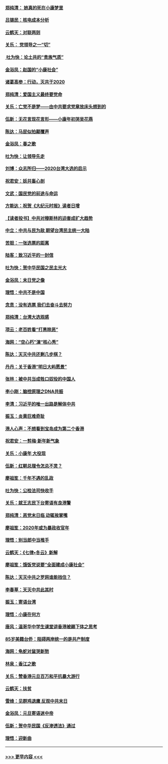 #### [郑纯清： 她真的死在小康梦里](../pages/nsc993/n11806623.md?t=01201533) 
#### [吕锡民：核电成本分析](../pages/nsc993/n11806284.md?t=01201533) 
#### [云鹤天：对联两则](../pages/nsc993/n11805957.md?t=01201533) 
#### [关乐： 党领导之一“切”](../pages/nsc993/n11804505.md?t=01201533) 
#### [ 吐为快：论土共的“贵族气质”](../pages/nsc993/n11804490.md?t=01201533) 
#### [金浴凤：赵国的“小康社会”](../pages/nsc993/n11804452.md?t=01201533) 
#### [诸葛高参：行动，灭共于2020](../pages/nsc993/n11804120.md?t=01201533) 
#### [郑纯清：爱国主义最终要党命](../pages/nsc993/n11802197.md?t=01201533) 
#### [关乐：亡党不是梦——由中共要求党章放床头想到的](../pages/nsc993/n11802156.md?t=01201533) 
#### [伍新：无花言现花言形——小康年初哭吴花燕](../pages/nsc993/n11800044.md?t=01201533) 
#### [陈达：马屁似拍颠覆声](../pages/nsc993/n11800010.md?t=01201533) 
#### [金浴凤：春之歌](../pages/nsc993/n11797687.md?t=01201533) 
#### [吐为快：让领导先走](../pages/nsc993/n11797512.md?t=01201533) 
#### [刘博：众志所归——2020台湾大选的启示](../pages/nsc993/n11796878.md?t=01201533) 
#### [祝君安：妖共畜心剖](../pages/nsc993/n11794273.md?t=01201533) 
#### [文武：国民党的前途与命运](../pages/nsc993/n11794198.md?t=01201533) 
#### [方能达：祝贺《大纪元时报》读者日增](../pages/nsc993/n11793807.md?t=01201533) 
#### [【读者投书】中共对穆斯林的迫害成扩大趋势](../pages/nsc993/n11791371.md?t=01201533) 
#### [中立：中共与民为敌 期望台湾民主统一大陆](../pages/nsc993/n11790392.md?t=01201533) 
#### [苦胆：一张选票的距离](../pages/nsc993/n11788914.md?t=01201533) 
#### [陆客：致习近平的一封信](../pages/nsc993/n11788867.md?t=01201533) 
#### [吐为快：贺中华民国之民主光大](../pages/nsc993/n11788618.md?t=01201533) 
#### [金浴凤：末日党之像](../pages/nsc993/n11787475.md?t=01201533) 
#### [理悟：中共不是中国](../pages/nsc993/n11787463.md?t=01201533) 
#### [念贲：没有选票  我们去奋斗去努力](../pages/nsc993/n11787398.md?t=01201533) 
#### [郑纯清：台湾大选观感](../pages/nsc993/n11786210.md?t=01201533) 
#### [项云：老百姓看“打黑除恶”](../pages/nsc993/n11785398.md?t=01201533) 
#### [海网：“空心朽”演“核心秀”](../pages/nsc993/n11783874.md?t=01201533) 
#### [陈达：天灭中共还剩几步棋？](../pages/nsc993/n11783719.md?t=01201533) 
#### [丹丹：关于香港“明日大屿愿景”](../pages/nsc993/n11783273.md?t=01201533) 
#### [张林：被中共当成牲口奴役的中国人](../pages/nsc993/n11782397.md?t=01201533) 
#### [李小刚：脑控原理之DNA共振](../pages/nsc993/n11780962.md?t=01201533) 
#### [李清：习近平的唯一出路是解体中共](../pages/nsc993/n11780866.md?t=01201533) 
#### [振玉：炎黄巨难奇耻](../pages/nsc993/n11779632.md?t=01201533) 
#### [港人心声：不想看到宝岛成为第二个香港](../pages/nsc993/n11778817.md?t=01201533) 
#### [祝君安：一剪梅‧新年新气象](../pages/nsc993/n11776340.md?t=01201533) 
#### [关乐：小康年 大役现](../pages/nsc993/n11774213.md?t=01201533) 
#### [伍新：红朝总理令怎总不灵？](../pages/nsc993/n11770813.md?t=01201533) 
#### [廖祖笙：千年不遇的乱政](../pages/nsc993/n11770373.md?t=01201533) 
#### [吐为快：公检法司快收手](../pages/nsc993/n11770359.md?t=01201533) 
#### [关乐：就王志民下台寄语有良港警](../pages/nsc993/n11769903.md?t=01201533) 
#### [郑纯清：恶党末日临 动辄挨掌嘴](../pages/nsc993/n11769356.md?t=01201533) 
#### [廖祖笙：2020年或为暴政收官年](../pages/nsc993/n11768216.md?t=01201533) 
#### [理悟：别当郎中当推手](../pages/nsc993/n11768243.md?t=01201533) 
#### [云鹤天：《七律▪冬云》新解](../pages/nsc993/n11768204.md?t=01201533) 
#### [廖祖笙：饿饭党说要“全面建成小康社会”](../pages/nsc993/n11767482.md?t=01201533) 
#### [陈达：天灭中共之罗网谁能挡住？](../pages/nsc993/n11767465.md?t=01201533) 
#### [李春草：天灭中共此其时](../pages/nsc993/n11767452.md?t=01201533) 
#### [振玉：寄语台湾](../pages/nsc993/n11767432.md?t=01201533) 
#### [理悟：小康在何方](../pages/nsc993/n11767394.md?t=01201533) 
#### [唐风：温哥华中学生课堂讲香港被踢下体之思考](../pages/nsc993/n11766848.md?t=01201533) 
#### [85岁美籍台侨：阻碍两岸统一的是共产制度](../pages/nsc993/n11765043.md?t=01201533) 
#### [海网：龟蛇对鼠哭新愁](../pages/nsc993/n11764895.md?t=01201533) 
#### [林泉：香江之歌](../pages/nsc993/n11764415.md?t=01201533) 
#### [关乐：赞香港元旦百万和平抗暴大游行](../pages/nsc993/n11764382.md?t=01201533) 
#### [云鹤天：扶贫](../pages/nsc993/n11764245.md?t=01201533) 
#### [雪绮：见群鸡退鹰  反观中共末日](../pages/nsc993/n11762112.md?t=01201533) 
#### [金浴凤：元旦寄语迷中帝](../pages/nsc993/n11761788.md?t=01201533) 
#### [伍新：贺中华民国《反渗透法》通过](../pages/nsc993/n11761994.md?t=01201533) 
#### [理悟：迎新曲](../pages/nsc993/n11761152.md?t=01201533) 

----
#### [ >>> 更早内容 <<< ](../indexes/nsc993-earlier.md)
